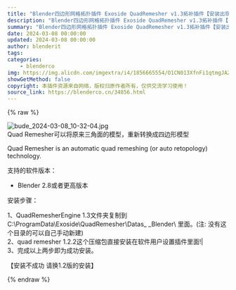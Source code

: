 ```yaml
---
title: "Blender四边形网格拓扑插件 Exoside QuadRemesher v1.3拓补插件【安装出现问题请一定看评论区 ，大家的解决方法】"
description: "Blender四边形网格拓扑插件 Exoside QuadRemesher v1.3拓补插件【安装出现问题请一定看评论区 ，大家的解决方法】"
summary: "Blender四边形网格拓扑插件 Exoside QuadRemesher v1.3拓补插件【安装出现问题请一定看评论区 ，大家的解决方法】"
date: 2024-03-08 00:00:00
updated: 2024-03-08 00:00:00
author: blenderit
tags: 
categories:
    - blenderco
img: https://img.alicdn.com/imgextra/i4/1856665554/O1CN013XfnFi1qtmgJAZwzE_!!1856665554.jpg
showGetMethod: false
copyright: 本插件资源来自网络，版权归原作者所有，仅供交流学习使用！
source_link: https://blenderco.cn/34856.html
---
```


{% raw %}
<p><img src="https://img.alicdn.com/imgextra/i4/1856665554/O1CN013XfnFi1qtmgJAZwzE_!!1856665554.jpg" alt="bude_2024-03-08_10-32-04.jpg"><br>
Quad Remesher可以将原来三角面的模型，重新转换成四边形模型</p><p>Quad Remesher is an automatic quad remeshing (or auto retopology) technology.</p><p>支持的软件版本：</p><ul>
<li>Blender 2.8或者更高版本</li>
</ul><p>安装步骤：</p><p>1、QuadRemesherEngine 1.3文件夹复制到C:\ProgramData\Exoside\QuadRemesher\Datas_ _Blender\ 里面。(注: 没有这个目录的可以自己手动新建)<br>
2、quad remesher 1.2.2这个压缩包直接安装在软件用户设置插件里面!|<br>
3、完成以上两步即为成功安装。</p><p>【安装不成功 请换1.2版的安装】</p>
<div style="display: none">blenderco</div>
{% endraw %}